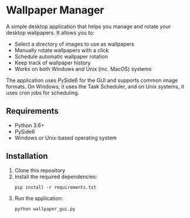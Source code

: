 # Wallpaper Manager

A simple desktop application that helps you manage and rotate your desktop wallpapers. It allows you to:

- Select a directory of images to use as wallpapers
- Manually rotate wallpapers with a click
- Schedule automatic wallpaper rotation
- Keep track of wallpaper history
- Works on both Windows and Unix (inc. MacOS) systems

The application uses PySide6 for the GUI and supports common image formats. On Windows, it uses the Task Scheduler, and on Unix systems, it uses cron jobs for scheduling.

## Requirements

- Python 3.6+
- PySide6
- Windows or Unix-based operating system

## Installation

1. Clone this repository
2. Install the required dependencies:
   ```
   pip install -r requirements.txt
   ```
3. Run the application:
   ```
   python wallpaper_gui.py
   ``` 